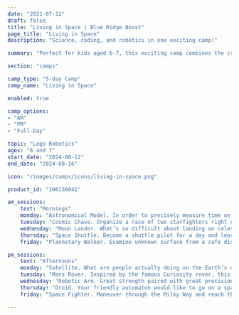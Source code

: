 ```yaml
---
date: "2021-07-12"
draft: false
title: "Living in Space | Blue Ridge Boost"
page_title: "Living in Space"
description: "Science, coding, and robotics in one exciting camp!"

summary: "Perfect for kids aged 6-7, this exciting camp combines the creative power of LEGO with the thrilling world of space exploration. Campers will build and program their own space-themed robots using LEGO WeDo kits, engage in team missions that simulate real-life space challenges, and learn about the science of space travel from expert STEM educators. Sign up now to give your young astronaut a summer filled with innovation, teamwork, and interstellar adventure! 🚀🛠️"

section: "camps"

camp_type: "5-day Camp"
camp_name: "Living in Space"

enabled: true

camp_options: 
- "AM"
- "PM"
- "Full-Day"

topic: "Lego Robotics"
ages: "6 and 7"
start_date: "2024-08-12"
end_date: "2024-08-16"

icon: "/images/camps/icons/living-in-space.png"

product_id: "106136041"

am_sessions:
    text: "Mornings"
    monday: "Astronomical Model. In order to precisely measure time on Earth, people have been observing the movement of Sun and Moon. Learn the ancient method of determining time and count the passing with the help of built-in color sensor."
    tuesday: "Cosmic Chase. Organize a race of two starfighters right on your desk. You’ll build the entire construction from scratch, yet you won’t be able to predict the outcome of this race. How come? Randomness at work."
    wednesday: "Moon Lander. What’s so difficult about landing on celestial bodies? Create your own lander to find out what were the main challenges to landing on the Moon and learn about the most famous landing in the man’s history executed by Apollo 11."
    thursday: "Space Shuttle. Become a shuttle pilot for a day and learn what dangers await astronauts in space. Start with printing a map to the stars, build your space flight simulator, activate it with code and make sure to avoid obstacles in front of you."
    friday: "Plannetary Walker. Examine unknown surface from a safe distance. Hop on the surface walker, which steadily advances forward - unless there’s an obstacle in its way. Can you think of an animal that walks in a similar manner?"

pm_sessions:
    text: "Afternoons"
    monday: "Satellite. What are people actually doing on the Earth’s orbit? And what exactly is a satellite? Learn all about it by building a model featuring a space shuttle, a satellite, and a rotating base. Next: code it and make them spin!"
    tuesday: "Mars Rover. Inspired by the famous Curiosity rover, this robot will be your guide to Mars. It’s well equipped for it, too: it’s movement is slow and accurate, it has rotating sensors and an adjustable arm. Are you ready for this mission?"
    wednesday: "Robotic Arm. Great strength paired with great precision is sometimes beyond humans’ reach. That’s where robots step in. Build and program a robotic arm to learn how high-tech machines aid people in laboratories, warehouses, or in space"
    thursday: "Droid. Your friendly automaton would like to go on a space walk. Make it happen by assembling its gear transmission and creating the activation program, then find out what inspires modern engineers to design new robots."
    friday: "Space Fighter. Maneuver through the Milky Way and reach the end of galaxy onboard this amazing fighter. Although it’s not doable in real life yet, it wouldn’t be the first time science fiction influenced the imagination of real-life engineers."

---
```


